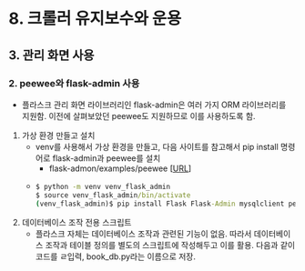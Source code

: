# 8. 크롤러 유지보수와 운용
## 3. 관리 화면 사용
### 2. peewee와 flask-admin 사용
- 플라스크 관리 화면 라이브러리인 flask-admin은 여러 가지 ORM 라이브러리를 지원함. 이전에 살펴보았던 peewee도 지원하므로 이를 사용하도록 함.
1. 가상 환경 만들고 설치
   - venv를 사용해서 가상 환경을 만들고, 다음 사이트를 참고해서 pip install 명령어로 flask-admin과 peewee를 설치
     - flask-admon/examples/peewee [[URL](https://github.com/flask-admin/flask-admin/tree/master/examples/peewee)]
   - ```cmd
     $ python -m venv venv_flask_admin
     $ source venv_flask_admin/bin/activate
     (venv_flask_admin)$ pip install Flask Flask-Admin mysqlclient peewee wtf-peewee ipython
     ```
2. 데이터베이스 조작 전용 스크립트
   - 플라스크 자체는 데이터베이스 조작과 관련된 기능이 없음. 따라서 데이터베이스 조작과 테이블 정의를 별도의 스크립트에 작성해두고 이를 활용. 다음과 같이 코드를 ㄹ입력, book_db.py라는 이름으로 저장.